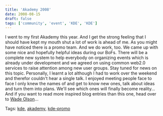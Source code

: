 ```yaml
---
title: 'Akademy 2008'
date: 2008-08-15
draft: false
tags: ['community', 'event', 'KDE', 'KDE']
---
```


I went to my first Akademy this year. And I get the strong feeling that I should have kept my mouth shut a lot of work is ahead of me. As you might have noticed there is a promo team. And we do work, too. We came up with some nice and hopefully helpful ideas during our BoFs. There will be a complete new system to help everybody on organizing events which is already under development and we agreed on using common web2.0 services to raise attention among new user groups. Stay tuned for news on this topic. Personally, I learnt a lot although I had to work over the weekend and therefor couldn't hear a single talk. I enjoyed meeting people face to face I only knew the names of and get to know new ones, talk about ideas and turn them into plans. We'll see which ones will finally become reality... And if you want to read more inspired blog entries than this one, head over to [Wade Olson](http://wadejolson.wordpress.com/)...

Tags: [kde](http://technorati.com/tag/kde), [akademy](http://technorati.com/tag/akademy), [kde-promo](http://technorati.com/tag/kde-promo)